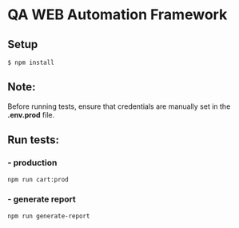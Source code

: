 # QA WEB Automation Framework

## Setup

```
$ npm install
```

## Note:

Before running tests, ensure that credentials are manually set in the **.env.prod** file.

## Run tests:

### - production

```
npm run cart:prod
```

### - generate report

```
npm run generate-report
```

